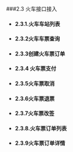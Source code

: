 ###2.3 火车接口接入
- #### 2.3.1.火车车站列表
- #### 2.3.2火车车票查询
- #### 2.3.3创建火车票订单
- #### 2.3.4 火车票支付
- #### 2.3.5火车票取消
- #### 2.3.6火车票退票
- #### 2.3.7火车票改签
- #### 2.3.8.火车票订单列表
- #### 2.3.9火车票订单详情

